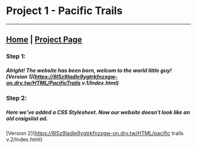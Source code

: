 # Project 1 - Pacific Trails 
---

## [Home](index.md) | [Project Page](sample_page.md) 



### Step 1:

##### Alright! The website has been born, welcom to the world little guy! [Version 1](https://6l5z9ladle9ygtrkfnzxgw-on.drv.tw/HTML/PacificTrails v.1/Index.html) 

### Step 2: 
##### Here we've added a CSS Stylesheet. Now our website doesn't look like an old craigslist ad.

[Version 2](https://6l5z9ladle9ygtrkfnzxgw-on.drv.tw/HTML/pacific trails v.2/Index.html)